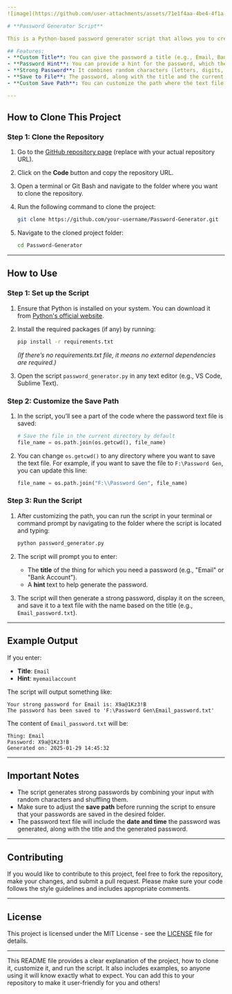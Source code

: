 ```yaml
---
![image](https://github.com/user-attachments/assets/71e1f4aa-4be4-4f1a-8971-317e84e78b61)

# **Password Generator Script**

This is a Python-based password generator script that allows you to create strong, secure passwords for various applications. You can specify the title of the thing (e.g., email, bank account) for which you need a password and provide a hint. The script will then generate a password based on the provided input and save it in a text file along with the date and time of creation.

## Features:
- **Custom Title**: You can give the password a title (e.g., Email, Bank Account).
- **Password Hint**: You can provide a hint for the password, which the script will use to generate a secure password.
- **Strong Password**: It combines random characters (letters, digits, punctuation) with the provided hint to generate a strong password.
- **Save to File**: The password, along with the title and the current date/time, is saved to a text file. 
- **Custom Save Path**: You can customize the path where the text file will be saved.

---
```


## **How to Clone This Project**

### Step 1: Clone the Repository

1. Go to the [GitHub repository page](https://github.com/your-username/Password-Generator) (replace with your actual repository URL).
2. Click on the **Code** button and copy the repository URL.
3. Open a terminal or Git Bash and navigate to the folder where you want to clone the repository.
4. Run the following command to clone the project:

   ```bash
   git clone https://github.com/your-username/Password-Generator.git
   ```

5. Navigate to the cloned project folder:

   ```bash
   cd Password-Generator
   ```

---

## **How to Use**

### Step 1: Set up the Script

1. Ensure that Python is installed on your system. You can download it from [Python's official website](https://www.python.org/downloads/).
2. Install the required packages (if any) by running:

   ```bash
   pip install -r requirements.txt
   ```

   *(If there’s no requirements.txt file, it means no external dependencies are required.)*

3. Open the script `password_generator.py` in any text editor (e.g., VS Code, Sublime Text).

### Step 2: Customize the Save Path

1. In the script, you’ll see a part of the code where the password text file is saved:

   ```python
   # Save the file in the current directory by default
   file_name = os.path.join(os.getcwd(), file_name)
   ```

2. You can change `os.getcwd()` to any directory where you want to save the text file. For example, if you want to save the file to `F:\Password Gen`, you can update this line:

   ```python
   file_name = os.path.join("F:\\Password Gen", file_name)
   ```

### Step 3: Run the Script

1. After customizing the path, you can run the script in your terminal or command prompt by navigating to the folder where the script is located and typing:

   ```bash
   python password_generator.py
   ```

2. The script will prompt you to enter:
   - The **title** of the thing for which you need a password (e.g., "Email" or "Bank Account").
   - A **hint** text to help generate the password.

3. The script will then generate a strong password, display it on the screen, and save it to a text file with the name based on the title (e.g., `Email_password.txt`).

---

## **Example Output**

If you enter:
- **Title**: `Email`
- **Hint**: `myemailaccount`

The script will output something like:

```text
Your strong password for Email is: X9a@1Kz3!B
The password has been saved to 'F:\Password Gen\Email_password.txt'
```

The content of `Email_password.txt` will be:

```text
Thing: Email
Password: X9a@1Kz3!B
Generated on: 2025-01-29 14:45:32
```

---

## **Important Notes**

- The script generates strong passwords by combining your input with random characters and shuffling them.
- Make sure to adjust the **save path** before running the script to ensure that your passwords are saved in the desired folder.
- The password text file will include the **date and time** the password was generated, along with the title and the generated password.

---

## **Contributing**

If you would like to contribute to this project, feel free to fork the repository, make your changes, and submit a pull request. Please make sure your code follows the style guidelines and includes appropriate comments.

---

## **License**

This project is licensed under the MIT License - see the [LICENSE](LICENSE) file for details.

---

This README file provides a clear explanation of the project, how to clone it, customize it, and run the script. It also includes examples, so anyone using it will know exactly what to expect. You can add this to your repository to make it user-friendly for you and others!
